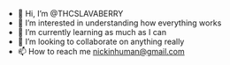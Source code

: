 - 👋 Hi, I’m @THCSLAVABERRY
- 👀 I’m interested in understanding  how everything  works
- 🌱 I’m currently learning as much as I can
- 💞️ I’m looking to collaborate on  anything really 
- 📫 How to reach me nickinhuman@gmail.com

<!---
THCSLAVABERRY/THCSLAVABERRY is a ✨ special ✨ repository because its `README.md` (this file) appears on your GitHub profile.
You can click the Preview link to take a look at your changes.
--->
